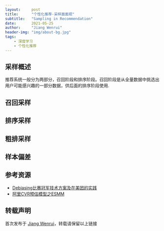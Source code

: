 ```yaml
---
layout:     post
title:      "个性化推荐-采样面面观"
subtitle:   "Sampling in Recommendation"
date:       2021-05-25
author:     "Jiang Wenrui"
header-img: "img/about-bg.jpg"
tags:
    - 深度学习
    - 个性化推荐
---
```


## 采样概述

推荐系统一般分为两部分，召回阶段和排序阶段。召回阶段是从全量数据中挑选出用户可能感兴趣的一部分数据，供后面的排序阶段使用.

## 召回采样

## 排序采样

## 粗排采样

## 样本偏差

## 参考资源

* [Debiasing比赛冠军技术方案及在美团的实践](https://tech.meituan.com/2020/08/20/kdd-cup-debiasing-practice.html)
* [阿里CVR预估模型之ESMM](https://zhuanlan.zhihu.com/p/57481330)

## 转载声明

首次发布于 [Jiang Wenrui](http://wenruij.github.io)，转载请保留以上链接